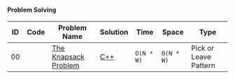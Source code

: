 #### Problem Solving
|ID|Code| Problem Name |  Solution  |  Time | Space | Type | 
|--|----|-------- | ---------- | -------| ------ | ---- |
|00||[The Knapsack Problem](https://www.spoj.com/problems/KNAPSACK/)|[C++](https://github.com/Ali-Elshorpagi/algorithms/blob/main/DP/pick_or_leave_pattern/SPOJ_Knapsack.cpp)|`O(N * W)`|`O(N * W)`|Pick or Leave Pattern|